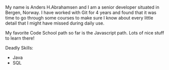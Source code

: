My name is Anders H.Abrahamsen and I am a senior developer situated in Bergen, Norway. I have worked with Git for 4 years and found that it was time to go through some courses to make sure I know about every little detail that I might have missed during daily use.

My favorite Code School path so far is the Javascript path. Lots of nice stuff to learn there!

Deadly Skills: 

  * Java 
  * SQL
